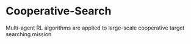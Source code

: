 # Cooperative-Search
Multi-agent RL algorithms are applied to large-scale cooperative target searching mission

